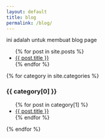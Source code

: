 ```yaml
---
layout: default
title: blog
permalink: /blog/
---
```


ini adalah untuk membuat blog page


<ul>
    {% for post in site.posts %}
    <li>
      <a href="{{ post.url }}">{{ post.title }}</a>
    </li>   
    {% endfor %}
</ul>

{% for category in site.categories %}
  <h3>{{ category[0] }}</h3>
  <ul>
    {% for post in category[1] %}
      <li><a href="{{ post.url }}">{{ post.title }}</a></li>
    {% endfor %}
  </ul>
{% endfor %}